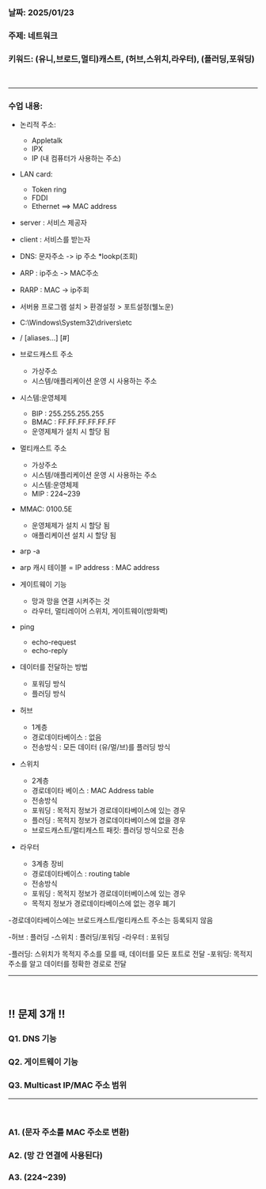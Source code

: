 ### 날짜: 2025/01/23
### 주제: 네트워크
### 키워드: (유니,브로드,멀티)캐스트, (허브,스위치,라우터), (플러딩,포워딩)

<br>

---
### 수업 내용:

- 논리적 주소: 
  + Appletalk
  + IPX
  + IP (내 컴퓨터가 사용하는 주소)

- LAN card:
  + Token ring
  + FDDI
  + Ethernet ==> MAC address

- server : 서비스 제공자
- client : 서비스를 받는자

- DNS: 문자주소 -> ip 주소  *lookp(조회)
- ARP : ip주소 -> MAC주소
- RARP :  MAC -> ip주회

- 서버용 프로그램 설치 > 환경설정 > 포트설정(웰노운)

- C:\Windows\System32\drivers\etc
- <service name>  <port number>/<protocol>  [aliases...]   [#<comment>]

- 브로드캐스트 주소
  + 가상주소
  + 시스템/애플리케이션 운영 시 사용하는 주소

- 시스템:운영체제
  + BIP : 255.255.255.255
  + BMAC : FF.FF.FF.FF.FF.FF
  + 운영제체가 설치 시 할당 됨


- 멀티캐스트 주소
  + 가상주소
  + 시스템/애플리케이션 운영 시 사용하는 주소
  + 시스템:운영체제
  + MIP : 224~239

- MMAC: 0100.5E
  + 운영체제가 설치 시 할당 됨
  + 애플리케이션 설치 시 할당 됨

- arp -a 
- arp 캐시 테이블 = IP address : MAC address

- 게이트웨이 기능
  + 망과 망을 연결 시켜주는 것
  + 라우터, 멀티레이어 스위치, 게이트웨이(방화벽)

- ping
  + echo-request
  + echo-reply

- 데이터를 전달하는 방법
  + 포워딩 방식
  + 플러딩 방식

- 허브
  + 1계층
  + 경로데이타베이스 : 없음
  + 전송방식 : 모든 데이터 (유/멀/브)를 플러딩 방식

- 스위치
  + 2계층
  + 경로데이타 베이스 : MAC Address table
  + 전송방식
  + 포워딩 : 목적지 정보가 경로데이타베이스에 있는 경우
  + 플러딩 : 목적지 정보가 경로데이타베이스에 없을 경우
  + 브로드캐스트/멀티캐스트 패킷: 플러딩 방식으로 전송

- 라우터
  + 3계층 장비
  + 경로데이타베이스 : routing table
  + 전송방식
  + 포워딩 : 목적지 정보가 경로데이터베이스에 있는 경우
  + 목적지 정보가 경로데이타베이스에 없는 경우 폐기

-경로데이타베이스에는 브로드캐스트/멀티캐스트 주소는 등록되지 않음

-허브    : 플러딩
-스위치 : 플러딩/포워딩
-라우터 : 포워딩

-플러딩: 스위치가 목적지 주소를 모를 때, 데이터를 모든 포트로 전달
-포워딩: 목적지 주소를 알고 데이터를 정확한 경로로 전달



---

<br>

## !! 문제 3개 !!

### Q1. DNS 기능



### Q2. 게이트웨이 기능



### Q3. Multicast IP/MAC 주소 범위    

---

<br>

### A1. (문자 주소를 MAC 주소로 변환)

### A2. (망 간 연결에 사용된다)

### A3. (224~239)
